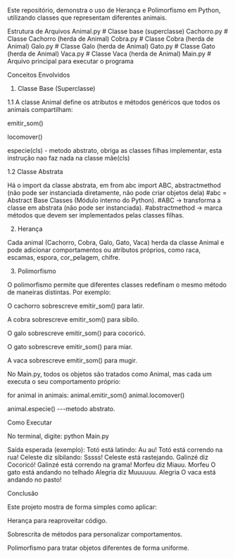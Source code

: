Este repositório, demonstra o uso de Herança e Polimorfismo em Python, utilizando classes que representam diferentes animais.


Estrutura de Arquivos
Animal.py     # Classe base (superclasse)
Cachorro.py   # Classe Cachorro (herda de Animal)
Cobra.py      # Classe Cobra (herda de Animal)
Galo.py       # Classe Galo (herda de Animal)
Gato.py       # Classe Gato (herda de Animal)
Vaca.py       # Classe Vaca (herda de Animal)
Main.py       # Arquivo principal para executar o programa


Conceitos Envolvidos
1. Classe Base (Superclasse)

 1.1   A classe Animal define os atributos e métodos genéricos que todos os animais compartilham:

emitir_som()

locomover()

especie(cls) - metodo abstrato, obriga as classes filhas implementar, esta instrução nao faz nada na classe mãe(cls)


1.2   Classe Abstrata

Há o import da classe abstrata, em from abc import ABC, abstractmethod  (não pode ser instanciada diretamente, não pode criar objetos dela)
#abc = Abstract Base Classes (Módulo interno do Python).
#ABC → transforma a classe em abstrata (não pode ser instanciada).
#abstractmethod → marca métodos que devem ser implementados pelas classes filhas.


2. Herança

Cada animal (Cachorro, Cobra, Galo, Gato, Vaca) herda da classe Animal e pode adicionar comportamentos ou atributos próprios, como raca, escamas, espora, cor_pelagem, chifre.



3. Polimorfismo

O polimorfismo permite que diferentes classes redefinam o mesmo método de maneiras distintas.
Por exemplo:

O cachorro sobrescreve emitir_som() para latir.

A cobra sobrescreve emitir_som() para sibilo.

O galo sobrescreve emitir_som() para cocoricó.

O gato sobrescreve emitir_som() para miar.

A vaca sobrescreve emitir_som() para mugir.

No Main.py, todos os objetos são tratados como Animal, mas cada um executa o seu comportamento próprio:




for animal in animais:
    animal.emitir_som()
    animal.locomover()

animal.especie() ---metodo abstrato.


Como Executar

No terminal, digite: python Main.py


Saída esperada (exemplo):
Totó está latindo: Au au!
Totó está correndo na rua!
Celeste diz sibilando: Sssss!
Celeste está rastejando.
Galinzé diz Cocoricó!
Galinzé está correndo na grama!
Morfeu diz Miauu.
Morfeu O gato está andando no telhado
Alegria diz Muuuuuu.
Alegria O vaca está andando no pasto!




Conclusão

Este projeto mostra de forma simples como aplicar:

Herança para reaproveitar código.

Sobrescrita de métodos para personalizar comportamentos.


Polimorfismo para tratar objetos diferentes de forma uniforme.
